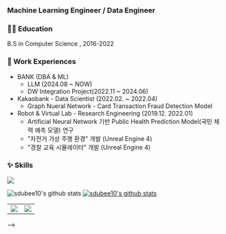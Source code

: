 ### Machine Learning Engineer / Data Engineer

### 👩‍🎓 Education
B.S in Computer Science , 2016-2022

### 🏢 Work Experiences
- BANK (DBA & ML)
  - LLM (2024.08 ~ NOW)
  - DW Integration Project(2022.11 ~ 2024.06)
- Kakaobank - Data Scientist (2022.02. ~ 2022.04)
  - Graph Nueral Network - Card Transaction Fraud Detection Model
- Robot & Virtual Lab - Research Engineering (2019.12. 2022.01)
  - Artificial Neural Network 기반 Public Health Prediction Model(국민 체력 예측 모델) 연구
  - "자전거 가상 주행 환경" 개발 (Unreal Engine 4)
  - "경찰 교육 시뮬레이터" 개발 (Unreal Engine 4)

### ✨ Skills

<img src="https://img.shields.io/badge/Python-3766AB?style=flat-square&logo=Python&logoColor=white"/></a>

![sdubee10's github stats](https://github-readme-stats.vercel.app/api?username=sdubee10&show_icons=true&theme=bear)
[![sdubee10's github stats](https://github-readme-stats.vercel.app/api/top-langs/?username=sdubee10&show_icons=true&hide_border=true&title_color=004386&icon_color=004386&layout=compact)](https://github.com/sdubee10)


<!--
**sdubee10/sdubee10** is a ✨ _special_ ✨ repository because its `README.md` (this file) appears on your GitHub profile.




Here are some ideas to get you started:

- 🔭 I’m currently working on ...
- 🌱 I’m currently learning ...
- 👯 I’m looking to collaborate on ...
- 🤔 I’m looking for help with ...
- 💬 Ask me about ...
- 📫 How to reach me: ...
- 😄 Pronouns: ...
- ⚡ Fun fact: ...

![trophy](https://github-profile-trophy.vercel.app/?username=sdubee10)


<div align="center">
  <img src="https://img.shields.io/badge/Python-3766AB?style=flat-square&logo=Python&logoColor=white"/>
  <img src="https://img.shields.io/badge/Docker-2496ED?style=flat-square&logo=Docker&logoColor=white"/>
  <img src="https://img.shields.io/badge/Kubernetes-326CE5?style=flat-square&logo=Kubernetes&logoColor=white"/>
  <img src="https://img.shields.io/badge/AWS-232F3E?style=flat-square&logo=Amazon%20AWS&logoColor=white"/>
  <img src="https://img.shields.io/badge/GitHub%20Actions-2088FF?style=flat-square&logo=githubactions&logoColor=white"/>
  <img src="https://img.shields.io/badge/Linux-FCC624?style=flat-square&logo=linux&logoColor=black"/>
  <!-- 필요하면 계속 추가 -->
</div>

<div align="center">

<table>
  <tr>
    <td>
      <img src="https://github-readme-stats.vercel.app/api?username=sdubee10&show_icons=true&theme=bear" />
    </td>
    <td>
      <a href="https://github.com/sdubee10">
        <img src="https://github-readme-stats.vercel.app/api/top-langs/?username=sdubee10&layout=compact&hide_border=true&title_color=004386&icon_color=004386" />
      </a>
    </td>
  </tr>
</table>

</div>


-->
